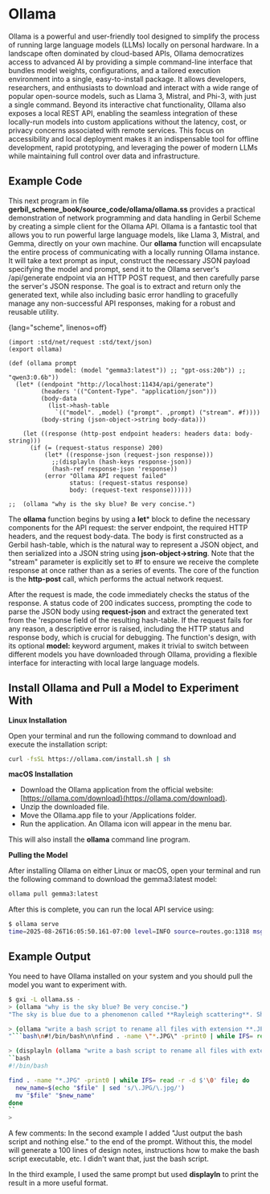 # Ollama

Ollama is a powerful and user-friendly tool designed to simplify the process of running large language models (LLMs) locally on personal hardware. In a landscape often dominated by cloud-based APIs, Ollama democratizes access to advanced AI by providing a simple command-line interface that bundles model weights, configurations, and a tailored execution environment into a single, easy-to-install package. It allows developers, researchers, and enthusiasts to download and interact with a wide range of popular open-source models, such as Llama 3, Mistral, and Phi-3, with just a single command. Beyond its interactive chat functionality, Ollama also exposes a local REST API, enabling the seamless integration of these locally-run models into custom applications without the latency, cost, or privacy concerns associated with remote services. This focus on accessibility and local deployment makes it an indispensable tool for offline development, rapid prototyping, and leveraging the power of modern LLMs while maintaining full control over data and infrastructure.


## Example Code


This next program in file **gerbil_scheme_book/source_code/ollama/ollama.ss** provides a practical demonstration of network programming and data handling in Gerbil Scheme by creating a simple client for the Ollama API. Ollama is a fantastic tool that allows you to run powerful large language models, like Llama 3, Mistral, and Gemma, directly on your own machine. Our **ollama** function will encapsulate the entire process of communicating with a locally running Ollama instance. It will take a text prompt as input, construct the necessary JSON payload specifying the model and prompt, send it to the Ollama server's /api/generate endpoint via an HTTP POST request, and then carefully parse the server's JSON response. The goal is to extract and return only the generated text, while also including basic error handling to gracefully manage any non-successful API responses, making for a robust and reusable utility.

{lang="scheme", linenos=off}
```
(import :std/net/request :std/text/json)
(export ollama)

(def (ollama prompt
             model: (model "gemma3:latest")) ;; "gpt-oss:20b")) ;; "qwen3:0.6b"))
  (let* ((endpoint "http://localhost:11434/api/generate")
         (headers '(("Content-Type". "application/json")))
         (body-data 
           (list->hash-table
             `(("model". ,model) ("prompt". ,prompt) ("stream". #f))))
         (body-string (json-object->string body-data)))

    (let ((response (http-post endpoint headers: headers data: body-string)))
      (if (= (request-status response) 200)
          (let* ((response-json (request-json response)))
            ;;(displayln (hash-keys response-json))
            (hash-ref response-json 'response))
          (error "Ollama API request failed"
                 status: (request-status response)
                 body: (request-text response))))))

;;  (ollama "why is the sky blue? Be very concise.")
```

The **ollama** function begins by using a **let*** block to define the necessary components for the API request: the server endpoint, the required HTTP headers, and the request body-data. The body is first constructed as a Gerbil hash-table, which is the natural way to represent a JSON object, and then serialized into a JSON string using **json-object->string**. Note that the "stream" parameter is explicitly set to #f to ensure we receive the complete response at once rather than as a series of events. The core of the function is the **http-post** call, which performs the actual network request.

After the request is made, the code immediately checks the status of the response. A status code of 200 indicates success, prompting the code to parse the JSON body using **request-json** and extract the generated text from the 'response field of the resulting hash-table. If the request fails for any reason, a descriptive error is raised, including the HTTP status and response body, which is crucial for debugging. The function's design, with its optional **model:** keyword argument, makes it trivial to switch between different models you have downloaded through Ollama, providing a flexible interface for interacting with local large language models.

## Install Ollama and Pull a Model to Experiment With

**Linux Installation**

Open your terminal and run the following command to download and execute the installation script:

```bash
curl -fsSL https://ollama.com/install.sh | sh
```

**macOS Installation**

- Download the Ollama application from the official website: [https://ollama.com/download}(https://ollama.com/download).
- Unzip the downloaded file.
- Move the Ollama.app file to your /Applications folder.
- Run the application. An Ollama icon will appear in the menu bar.

This will also install the **ollama** command line program.

**Pulling the Model**

After installing Ollama on either Linux or macOS, open your terminal and run the following command to download the gemma3:latest model:

```bash
ollama pull gemma3:latest
```

After this is complete, you can run the local  API service using:

```bash
$ ollama serve
time=2025-08-26T16:05:50.161-07:00 level=INFO source=routes.go:1318 msg="server config" env="map[HTTPS_PROXY: HTTP_PROXY: NO_PROXY: OLLAMA_CONTEXT_LENGTH:4096 OLLAMA_DEBUG:INFO OLLAMA_FLASH_ATTENTION:false OLLAMA_GPU_OVERHEAD:0 OLLAMA_HOST:http://127.0.0.1:11434 OLLAMA_KEEP_ALIVE:5m0s OLLAMA_KV_CACHE_TYPE: OLLAMA_LLM_LIBRARY: OLLAMA_LOAD_TIMEOUT:5m0s OLLAMA_MAX_LOADED_MODELS:0 OLLAMA_MAX_QUEUE:512 OLLAMA_MODELS:/Users/markw/.ollama/models OLLAMA_MULTIUSER_CACHE:false OLLAMA_NEW_ENGINE:false OLLAMA_NEW_ESTIMATES:false OLLAMA_NOHISTORY:false OLLAMA_NOPRUNE:false OLLAMA_NUM_PARALLEL:1 OLLAMA_ORIGINS:[http://localhost https://localhost http://localhost:* https://localhost:* http://127.0.0.1
```

## Example Output

You need to have Ollama installed on your system and you should pull the model you want to experiment with. 

```bash
$ gxi -L ollama.ss -
> (ollama "why is the sky blue? Be very concise.")
"The sky is blue due to a phenomenon called **Rayleigh scattering**. Shorter wavelengths of light (like blue) are scattered more by the Earth's atmosphere, making the sky appear blue to our eyes."

> (ollama "write a bash script to rename all files with extension **.JPG** to **.jpg**. Just output the bash script and nothing else.")
"```bash\n#!/bin/bash\n\nfind . -name \"*.JPG\" -print0 | while IFS= read -r -d $'\\0' file; do\n  new_name=$(echo \"$file\" | sed 's/\\.JPG/.jpg/')\n  mv \"$file\" \"$new_name\"\ndone\n```\n"

> (displayln (ollama "write a bash script to rename all files with extension **.JPG** to **.jpg**. Just output the bash script and nothing else."))
``bash
#!/bin/bash

find . -name "*.JPG" -print0 | while IFS= read -r -d $'\0' file; do
  new_name=$(echo "$file" | sed 's/\.JPG/\.jpg/')
  mv "$file" "$new_name"
done
``
>
```

A few comments: In the second example I added "Just output the bash script and nothing else." to the end of the prompt. Without this, the model will generate a 100 lines of design notes, instructions how to make the bash script executable, etc. I didn't want that, just the bash script.

In the third example, I used the same prompt but used **displayln** to print the result in a more useful format.
